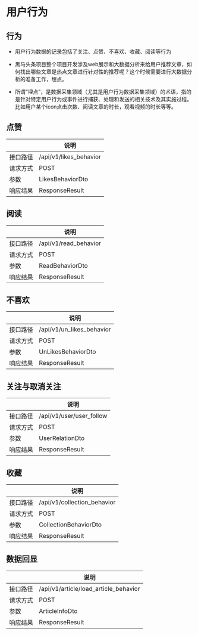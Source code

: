 # 用户行为
## 行为
- 用户行为数据的记录包括了关注、点赞、不喜欢、收藏、阅读等行为

- 黑马头条项目整个项目开发涉及web展示和大数据分析来给用户推荐文章，如何找出哪些文章是热点文章进行针对性的推荐呢？这个时候需要进行大数据分析的准备工作，埋点。

- 所谓“埋点”，是数据采集领域（尤其是用户行为数据采集领域）的术语，指的是针对特定用户行为或事件进行捕获、处理和发送的相关技术及其实施过程。比如用户某个icon点击次数、阅读文章的时长，观看视频的时长等等。

## 点赞
|          | **说明**             |
| -------- | -------------------- |
| 接口路径 | /api/v1/likes_behavior |
| 请求方式 | POST                 |
| 参数     | LikesBehaviorDto         |
| 响应结果 | ResponseResult       |

## 阅读
|          | **说明**             |
| -------- | -------------------- |
| 接口路径 | /api/v1/read_behavior |
| 请求方式 | POST                 |
| 参数     | ReadBehaviorDto         |
| 响应结果 | ResponseResult       |

## 不喜欢
|          | **说明**             |
| -------- | -------------------- |
| 接口路径 | /api/v1/un_likes_behavior |
| 请求方式 | POST                 |
| 参数     | UnLikesBehaviorDto         |
| 响应结果 | ResponseResult       |

## 关注与取消关注
|          | **说明**             |
| -------- | -------------------- |
| 接口路径 | /api/v1/user/user_follow |
| 请求方式 | POST                 |
| 参数     | UserRelationDto         |
| 响应结果 | ResponseResult       |

## 收藏
|          | **说明**             |
| -------- | -------------------- |
| 接口路径 | /api/v1/collection_behavior |
| 请求方式 | POST                 |
| 参数     | CollectionBehaviorDto         |
| 响应结果 | ResponseResult       |

## 数据回显
|          | **说明**             |
| -------- | -------------------- |
| 接口路径 | /api/v1/article/load_article_behavior |
| 请求方式 | POST                 |
| 参数     | ArticleInfoDto         |
| 响应结果 | ResponseResult       |